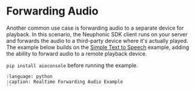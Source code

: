 # Forwarding Audio
Another common use case is forwarding audio to a separate device for playback.
In this scenario, the Neuphonic SDK client runs on your server and forwards the audio to a third-party device where it's actually played.
The example below builds on the [Simple Text to Speech](./simple-tts.md) example, adding the ability to forward audio to a remote playback device.

`pip install aioconsole` before running the example.

```{literalinclude} ../../../../snippets/forwarding_audio.py
:language: python
:caption: Realtime Forwarding Audio Example
``
